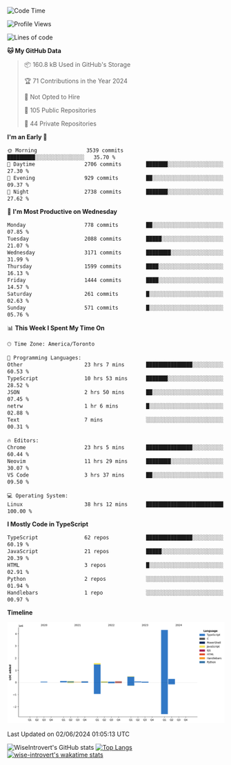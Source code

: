 <!--START_SECTION:waka-->
![Code Time](http://img.shields.io/badge/Code%20Time-1%2C655%20hrs%206%20mins-blue)

![Profile Views](http://img.shields.io/badge/Profile%20Views-1-blue)

![Lines of code](https://img.shields.io/badge/From%20Hello%20World%20I%27ve%20Written-7.4%20million%20lines%20of%20code-blue)

**🐱 My GitHub Data** 

> 📦 160.8 kB Used in GitHub's Storage 
 > 
> 🏆 71 Contributions in the Year 2024
 > 
> 🚫 Not Opted to Hire
 > 
> 📜 105 Public Repositories 
 > 
> 🔑 44 Private Repositories 
 > 
**I'm an Early 🐤** 

```text
🌞 Morning                3539 commits        █████████░░░░░░░░░░░░░░░░   35.70 % 
🌆 Daytime                2706 commits        ███████░░░░░░░░░░░░░░░░░░   27.30 % 
🌃 Evening                929 commits         ██░░░░░░░░░░░░░░░░░░░░░░░   09.37 % 
🌙 Night                  2738 commits        ███████░░░░░░░░░░░░░░░░░░   27.62 % 
```
📅 **I'm Most Productive on Wednesday** 

```text
Monday                   778 commits         ██░░░░░░░░░░░░░░░░░░░░░░░   07.85 % 
Tuesday                  2088 commits        █████░░░░░░░░░░░░░░░░░░░░   21.07 % 
Wednesday                3171 commits        ████████░░░░░░░░░░░░░░░░░   31.99 % 
Thursday                 1599 commits        ████░░░░░░░░░░░░░░░░░░░░░   16.13 % 
Friday                   1444 commits        ████░░░░░░░░░░░░░░░░░░░░░   14.57 % 
Saturday                 261 commits         █░░░░░░░░░░░░░░░░░░░░░░░░   02.63 % 
Sunday                   571 commits         █░░░░░░░░░░░░░░░░░░░░░░░░   05.76 % 
```


📊 **This Week I Spent My Time On** 

```text
🕑︎ Time Zone: America/Toronto

💬 Programming Languages: 
Other                    23 hrs 7 mins       ███████████████░░░░░░░░░░   60.53 % 
TypeScript               10 hrs 53 mins      ███████░░░░░░░░░░░░░░░░░░   28.52 % 
JSON                     2 hrs 50 mins       ██░░░░░░░░░░░░░░░░░░░░░░░   07.45 % 
netrw                    1 hr 6 mins         █░░░░░░░░░░░░░░░░░░░░░░░░   02.88 % 
Text                     7 mins              ░░░░░░░░░░░░░░░░░░░░░░░░░   00.31 % 

🔥 Editors: 
Chrome                   23 hrs 5 mins       ███████████████░░░░░░░░░░   60.44 % 
Neovim                   11 hrs 29 mins      ████████░░░░░░░░░░░░░░░░░   30.07 % 
VS Code                  3 hrs 37 mins       ██░░░░░░░░░░░░░░░░░░░░░░░   09.50 % 

💻 Operating System: 
Linux                    38 hrs 12 mins      █████████████████████████   100.00 % 
```

**I Mostly Code in TypeScript** 

```text
TypeScript               62 repos            ███████████████░░░░░░░░░░   60.19 % 
JavaScript               21 repos            █████░░░░░░░░░░░░░░░░░░░░   20.39 % 
HTML                     3 repos             █░░░░░░░░░░░░░░░░░░░░░░░░   02.91 % 
Python                   2 repos             ░░░░░░░░░░░░░░░░░░░░░░░░░   01.94 % 
Handlebars               1 repo              ░░░░░░░░░░░░░░░░░░░░░░░░░   00.97 % 
```



**Timeline**

![Lines of Code chart](https://raw.githubusercontent.com/wise-introvert/wise-introvert/master/assets/bar_graph.png)


 Last Updated on 02/06/2024 01:05:13 UTC
<!--END_SECTION:waka-->

![WiseIntrovert's GitHub stats](https://github-readme-stats.vercel.app/api?username=wise-introvert&count_private=true&show_icons=true)
[![Top Langs](https://github-readme-stats.vercel.app/api/top-langs/?username=wise-introvert&langs_count=10)](https://github.com/anuraghazra/github-readme-stats)
[![wise-introvert's wakatime stats](https://github-readme-stats.vercel.app/api/wakatime?username=wiseintrovert)](https://github.com/anuraghazra/github-readme-stats)
